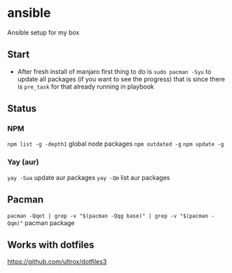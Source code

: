 # ansible
Ansible setup for my box

## Start

- After fresh install of manjaro first thing to do is
`sudo pacman -Syu` to update all packages (if you want to see the progress) that is since there is `pre_task` for that already running in playbook


## Status

### NPM
`npm list -g -depth1` global node packages
`npm outdated -g`
`npm update -g`

### Yay (aur)
`yay -Sua` update aur packages
`yay -Qm` list aur packages

## Pacman
`pacman -Qqet | grep -v "$(pacman -Qqg base)" | grep -v "$(pacman -Qqm)"` pacman package

 ## Works with dotfiles
 https://github.com/ultrox/dotfiles3
